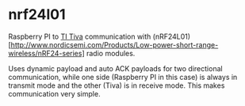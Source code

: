 # nrf24l01
Raspberry PI to [TI Tiva](http://www.ti.com/tool/EK-TM4C123GXL) communication with (nRF24L01)[http://www.nordicsemi.com/Products/Low-power-short-range-wireless/nRF24-series] radio modules.

Uses dynamic payload and auto ACK payloads for two directional communication,
while one side (Raspberry PI in this case) is always in transmit mode and the 
other (Tiva) is in receive mode. This makes communication very simple.
